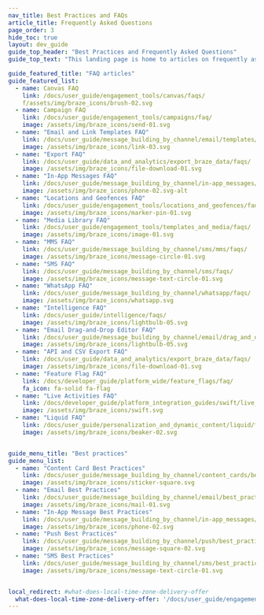 ```yaml
---
nav_title: Best Practices and FAQs
article_title: Frequently Asked Questions
page_order: 3
hide_toc: true
layout: dev_guide
guide_top_header: "Best Practices and Frequently Asked Questions"
guide_top_text: "This landing page is home to articles on frequently asked questions and best practices about the Braze dashboard and its features."

guide_featured_title: "FAQ articles"
guide_featured_list:
  - name: Canvas FAQ
    link: /docs/user_guide/engagement_tools/canvas/faqs/
    f/assets/img/braze_icons/brush-02.svg
  - name: Campaign FAQ
    link: /docs/user_guide/engagement_tools/campaigns/faq/
    image: /assets/img/braze_icons/send-01.svg
  - name: "Email and Link Templates FAQ"
    link: /docs/user_guide/message_building_by_channel/email/templates/faq/
    image: /assets/img/braze_icons/link-03.svg
  - name: "Export FAQ"
    link: /docs/user_guide/data_and_analytics/export_braze_data/faqs/
    image: /assets/img/braze_icons/file-download-01.svg
  - name: "In-App Messages FAQ"
    link: /docs/user_guide/message_building_by_channel/in-app_messages/faq/
    image: /assets/img/braze_icons/phone-02.svg-alt
  - name: "Locations and Geofences FAQ"
    link: /docs/user_guide/engagement_tools/locations_and_geofences/faqs/
    image: /assets/img/braze_icons/marker-pin-01.svg
  - name: "Media Library FAQ"
    link: /docs/user_guide/engagement_tools/templates_and_media/faqs/
    image: /assets/img/braze_icons/image-01.svg
  - name: "MMS FAQ"
    link: /docs/user_guide/message_building_by_channel/sms/mms/faqs/
    image: /assets/img/braze_icons/message-circle-01.svg
  - name: "SMS FAQ"
    link: /docs/user_guide/message_building_by_channel/sms/faqs/
    image: /assets/img/braze_icons/message-text-circle-01.svg
  - name: "WhatsApp FAQ"
    link: /docs/user_guide/message_building_by_channel/whatsapp/faqs/
    image: /assets/img/braze_icons/whatsapp.svg
  - name: "Intelligence FAQ"
    link: /docs/user_guide/intelligence/faqs/
    image: /assets/img/braze_icons/lightbulb-05.svg
  - name: "Email Drag-and-Drop Editor FAQ"
    link: /docs/user_guide/message_building_by_channel/email/drag_and_drop/faq/
    image: /assets/img/braze_icons/lightbulb-05.svg
  - name: "API and CSV Export FAQ"
    link: /docs/user_guide/data_and_analytics/export_braze_data/faqs/
    image: /assets/img/braze_icons/file-download-01.svg
  - name: "Feature Flag FAQ"
    link: /docs/developer_guide/platform_wide/feature_flags/faq/
    fa_icon: fa-solid fa-flag
  - name: "Live Activities FAQ"
    link: /docs/developer_guide/platform_integration_guides/swift/live_activities/faq/
    image: /assets/img/braze_icons/swift.svg
  - name: "Liquid FAQ"
    link: /docs/user_guide/personalization_and_dynamic_content/liquid/faq/
    image: /assets/img/braze_icons/beaker-02.svg


guide_menu_title: "Best practices"
guide_menu_list:
  - name: "Content Card Best Practices"
    link: /docs/user_guide/message_building_by_channel/content_cards/best_practices/
    image: /assets/img/braze_icons/sticker-square.svg
  - name: "Email Best Practices"
    link: /docs/user_guide/message_building_by_channel/email/best_practices/
    image: /assets/img/braze_icons/mail-01.svg
  - name: "In-App Message Best Practices"
    link: /docs/user_guide/message_building_by_channel/in-app_messages/best_practices/
    image: /assets/img/braze_icons/phone-02.svg
  - name: "Push Best Practices"
    link: /docs/user_guide/message_building_by_channel/push/best_practices/
    image: /assets/img/braze_icons/message-square-02.svg
  - name: "SMS Best Practices"
    link: /docs/user_guide/message_building_by_channel/sms/best_practices/
    image: /assets/img/braze_icons/message-text-circle-01.svg


local_redirect: #what-does-local-time-zone-delivery-offer
  what-does-local-time-zone-delivery-offer: '/docs/user_guide/engagement_tools/campaigns/faq/#what-does-local-time-zone-delivery-offer'
---
```


<br>